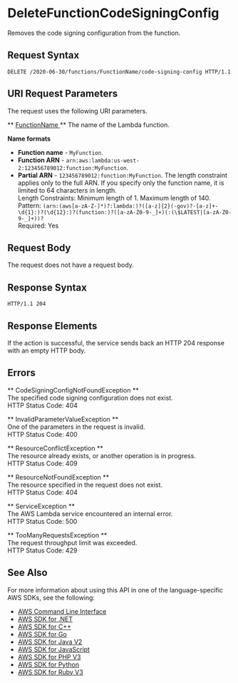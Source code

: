 # DeleteFunctionCodeSigningConfig<a name="API_DeleteFunctionCodeSigningConfig"></a>

Removes the code signing configuration from the function\.

## Request Syntax<a name="API_DeleteFunctionCodeSigningConfig_RequestSyntax"></a>

```
DELETE /2020-06-30/functions/FunctionName/code-signing-config HTTP/1.1
```

## URI Request Parameters<a name="API_DeleteFunctionCodeSigningConfig_RequestParameters"></a>

The request uses the following URI parameters\.

 ** [ FunctionName ](#API_DeleteFunctionCodeSigningConfig_RequestSyntax) **   <a name="SSS-DeleteFunctionCodeSigningConfig-request-FunctionName"></a>
The name of the Lambda function\.  

**Name formats**
+  **Function name** \- `MyFunction`\.
+  **Function ARN** \- `arn:aws:lambda:us-west-2:123456789012:function:MyFunction`\.
+  **Partial ARN** \- `123456789012:function:MyFunction`\.
The length constraint applies only to the full ARN\. If you specify only the function name, it is limited to 64 characters in length\.  
Length Constraints: Minimum length of 1\. Maximum length of 140\.  
Pattern: `(arn:(aws[a-zA-Z-]*)?:lambda:)?([a-z]{2}(-gov)?-[a-z]+-\d{1}:)?(\d{12}:)?(function:)?([a-zA-Z0-9-_]+)(:(\$LATEST|[a-zA-Z0-9-_]+))?`   
Required: Yes

## Request Body<a name="API_DeleteFunctionCodeSigningConfig_RequestBody"></a>

The request does not have a request body\.

## Response Syntax<a name="API_DeleteFunctionCodeSigningConfig_ResponseSyntax"></a>

```
HTTP/1.1 204
```

## Response Elements<a name="API_DeleteFunctionCodeSigningConfig_ResponseElements"></a>

If the action is successful, the service sends back an HTTP 204 response with an empty HTTP body\.

## Errors<a name="API_DeleteFunctionCodeSigningConfig_Errors"></a>

 ** CodeSigningConfigNotFoundException **   
The specified code signing configuration does not exist\.  
HTTP Status Code: 404

 ** InvalidParameterValueException **   
One of the parameters in the request is invalid\.  
HTTP Status Code: 400

 ** ResourceConflictException **   
The resource already exists, or another operation is in progress\.  
HTTP Status Code: 409

 ** ResourceNotFoundException **   
The resource specified in the request does not exist\.  
HTTP Status Code: 404

 ** ServiceException **   
The AWS Lambda service encountered an internal error\.  
HTTP Status Code: 500

 ** TooManyRequestsException **   
The request throughput limit was exceeded\.  
HTTP Status Code: 429

## See Also<a name="API_DeleteFunctionCodeSigningConfig_SeeAlso"></a>

For more information about using this API in one of the language\-specific AWS SDKs, see the following:
+  [ AWS Command Line Interface](https://docs.aws.amazon.com/goto/aws-cli/lambda-2015-03-31/DeleteFunctionCodeSigningConfig) 
+  [ AWS SDK for \.NET](https://docs.aws.amazon.com/goto/DotNetSDKV3/lambda-2015-03-31/DeleteFunctionCodeSigningConfig) 
+  [ AWS SDK for C\+\+](https://docs.aws.amazon.com/goto/SdkForCpp/lambda-2015-03-31/DeleteFunctionCodeSigningConfig) 
+  [ AWS SDK for Go](https://docs.aws.amazon.com/goto/SdkForGoV1/lambda-2015-03-31/DeleteFunctionCodeSigningConfig) 
+  [ AWS SDK for Java V2](https://docs.aws.amazon.com/goto/SdkForJavaV2/lambda-2015-03-31/DeleteFunctionCodeSigningConfig) 
+  [ AWS SDK for JavaScript](https://docs.aws.amazon.com/goto/AWSJavaScriptSDK/lambda-2015-03-31/DeleteFunctionCodeSigningConfig) 
+  [ AWS SDK for PHP V3](https://docs.aws.amazon.com/goto/SdkForPHPV3/lambda-2015-03-31/DeleteFunctionCodeSigningConfig) 
+  [ AWS SDK for Python](https://docs.aws.amazon.com/goto/boto3/lambda-2015-03-31/DeleteFunctionCodeSigningConfig) 
+  [ AWS SDK for Ruby V3](https://docs.aws.amazon.com/goto/SdkForRubyV3/lambda-2015-03-31/DeleteFunctionCodeSigningConfig) 